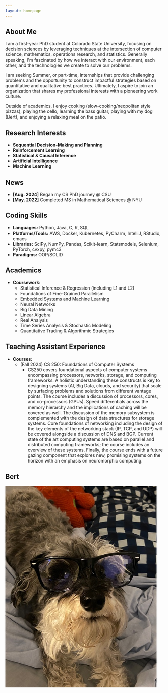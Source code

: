 ```yaml
---
layout: homepage
---
```


## About Me

I am a first-year PhD student at Colorado State University, focusing on decision sciences by leveraging
techniques at the intersection of computer science, mathematics, operations research, and statistics.
Generally speaking, I'm fascinated by how we interact with our environment, each other, and the 
technologies we create to solve our problems. 

I am seeking Summer, or part-time, internships that provide challenging problems and the opportunity to 
construct impactful strategies based on quantitative and qualitative best practices. Ultimately, I aspire
to join an organization that shares my professional interests with a pioneering work culture. 

Outside of academics, I enjoy cooking (slow-cooking/neopolitan style pizzas), playing the cello,
learning the bass guitar, playing with my dog (Bert), and enjoying a relaxing meal on the patio. 

## Research Interests

- **Sequential Decision-Making and Planning**
- **Reinforcement Learning**
- **Statistical & Causal Inference**
- **Artificial Intelligence**
- **Machine Learning**

## News

- **[Aug. 2024]** Began my CS PhD journey @ CSU
- **[May. 2022]** Completed MS in Mathematical Sciences @ NYU

## Coding Skills

- **Languages:** Python, Java, C, R, SQL
- **Platforms/Tools:** AWS, Docker, Kubernetes, PyCharm, IntelliJ, RStudio, emacs
- **Libraries:** SciPy, NumPy, Pandas, Scikit-learn, Statsmodels, Selenium, PyTorch, cvxpy, pymc3
- **Paradigms:** OOP/SOLID

## Academics

- **Coursework:**
  - Statistical Inference & Regression (including L1 and L2)
  - Foundations of Fine-Grained Parallelism
  - Embedded Systems and Machine Learning 
  - Neural Networks
  - Big Data Mining
  - Linear Algebra
  - Real Analysis
  - Time Series Analysis & Stochastic Modeling
  - Quantitative Trading & Algorithmic Strategies

## Teaching Assistant Experience

- **Courses:**
  - (Fall 2024) CS 250: Foundations of Computer Systems 
    - CS250 covers foundational aspects of computer systems encompassing processors, networks, storage, and computing frameworks. A holistic understanding these constructs is key to designing systems (AI, Big Data, clouds, and security) that scale by surfacing problems and solutions from different vantage points. The course includes a discussion of processors, cores, and co-processors (GPUs). Speed differentials across the memory hierarchy and the implications of caching will be covered as well. The discussion of the memory subsystem is complemented with the design of data structures for storage systems. Core foundations of networking including the design of the key elements of the networking stack (IP, TCP, and UDP) will be covered alongside a discussion of DNS and BGP. Current state of the art computing systems are based on parallel and distributed computing frameworks; the course includes an overview of these systems. Finally, the course ends with a future gazing component that explores new, promising systems on the horizon with an emphasis on neuromorphic computing.

## Bert
![bert](./assets/img/bert.jpg)

<!--
{% include_relative _includes/publications.md %}

{% include_relative _includes/services.md %}
-->